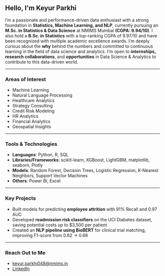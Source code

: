 ## Hello, I'm Keyur Parkhi

I’m a passionate and performance-driven data enthusiast with a strong foundation in **Statistics, Machine Learning, and NLP**, currently pursuing an **M.Sc. in Statistics & Data Science** at NMIMS Mumbai **(CGPA: 9.94/10)**. I also hold a **B.Sc. in Statistics** with a top-ranking CGPA of 9.97/10 and have been recognized with multiple academic excellence awards.
I’m deeply curious about the **why** behind the numbers and committed to continuous learning in the field of data science and analytics. I’m open to **internships, research collaborations**, and **opportunities** in Data Science & Analytics to contribute to this data-driven world.

---

### Areas of Interest
- Machine Learning  
- Natural Language Processing  
- Healthcare Analytics
- Strategy Consulting
- Credit Risk Modeling
- HR Analytics
- Financial Analytics
- Geospatial Insights  

---

### Tools & Technologies
- **Languages**: Python, R, SQL  
- **Libraries/Frameworks**: scikit-learn, XGBoost, LightGBM, matplotlib, seaborn, Plotly  
- **Models**: Random Forest, Decision Trees, Logistic Regression, K-Nearest Neighbors, Support Vector Machines  
- **Others**: Power BI, Excel  

---

### Key Projects
- Built models for predicting **employee attrition** with 91% Recall and 0.97 AUC  
- Developed **readmission risk classifiers** on the UCI Diabetes dataset, saving potential costs up to $3,500 per patient  
- Created an **NLP pipeline using BioBERT** for clinical trial matching, improving F1-score from 0.62 → 0.68  

---

### Reach Out to Me
- keyur.parkhi048@nmims.in  
- [LinkedIn](https://www.linkedin.com/in/keyurparkhi/)  


